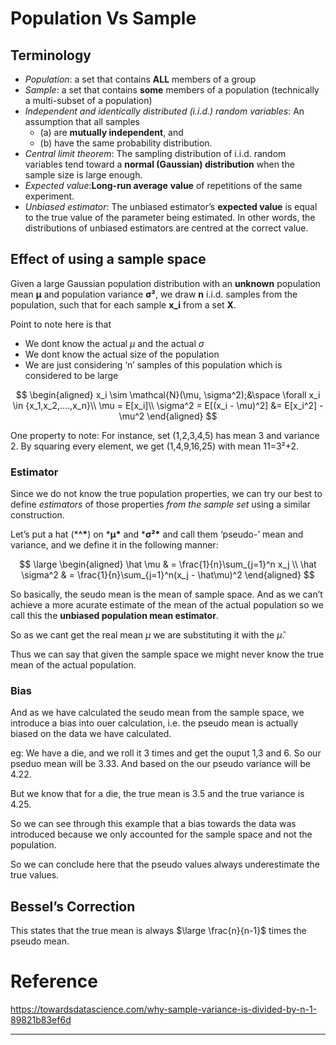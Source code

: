 # Population Vs Sample

## Terminology

- *Population*: a set that contains **ALL** members of a group
- *Sample*: a set that contains **some** members of a population (technically a multi-subset of a population)
- *Independent and identically distributed (i.i.d.) random variables*: An assumption that all samples 
  - (a) are **mutually independent**, and 
  - (b) have the same probability distribution.
- *Central limit theorem*: The sampling distribution of i.i.d. random variables tend toward a **normal (Gaussian) distribution** when the sample size is large enough.
- *Expected value*:**Long-run average** **value** of repetitions of the same experiment.
- *Unbiased estimator*: The unbiased estimator’s **expected value** is equal to the true value of the parameter being estimated. In other words, the distributions of unbiased estimators are centred at the correct value. 

## Effect of using a sample space

Given a large Gaussian population distribution with an **unknown** population mean **μ** and population variance **σ²**, we draw **n** i.i.d. samples from the population, such that for each sample **x_i** from a set **X**.

Point to note here is that 

- We dont know the actual $\mu$ and the actual $\sigma$ 
- We dont know the actual size of the population
- We are just considering ‘n’ samples of this population which is considered to be large



$$
\begin{aligned}
x_i \sim \mathcal{N}(\mu, \sigma^2);&\space \forall x_i \in {x_1,x_2,....,x_n}\\
\mu = E[x_i]\\
\sigma^2 = E[(x_i - \mu)^2] &= E[x_i^2] - \mu^2
\end{aligned}
$$



One property to note: For instance, set (1,2,3,4,5) has mean 3 and variance 2. By squaring every element, we get (1,4,9,16,25) with mean 11=3²+2. 

### Estimator

Since we do not know the true population properties, we can try our best to define *estimators* of those properties *from the sample set* using a similar construction.

Let’s put a hat (***^\***) on ***μ\*** and ***σ²\*** and call them ‘pseudo-’ mean and variance, and we define it in the following manner:

$$
\large
\begin{aligned}
\hat \mu & = \frac{1}{n}\sum_{j=1}^n x_j \\
\hat \sigma^2 & = \frac{1}{n}\sum_{j=1}^n(x_j - \hat\mu)^2
\end{aligned}
$$

So basically, the seudo mean is the mean of sample space. And as we can’t achieve a more acurate estimate of the mean of the actual population so we call this the **unbiased population mean estimator**.

So as we cant get the real mean $\mu$ we are substituting it with the $\hat\mu$.

Thus we can say that given the sample space we might never know the true mean of the actual population.

### Bias

And as we have calculated the seudo mean from the sample space, we introduce a bias into ouer calculation, i.e. the pseudo mean is actually biased on the data we have calculated.

eg: We have a die, and we roll it 3 times and get the ouput 1,3 and 6. So our pseduo mean will be 3.33. And based on the our pseudo variance will be 4.22.

But we know that for a die, the true mean is 3.5 and the true variance is 4.25.

So we can see through this example that a bias towards the data was introduced because we only accounted for the sample space and not the population.

So we can conclude here that the pseudo values always underestimate the true values.

## Bessel’s Correction

This states that the true mean is always $\large \frac{n}{n-1}$ times the pseudo mean.

# Reference

https://towardsdatascience.com/why-sample-variance-is-divided-by-n-1-89821b83ef6d

------
